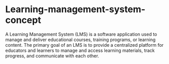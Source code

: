 # Learning-management-system-concept
A Learning Management System (LMS) is a software application used to manage and deliver educational courses, training programs, or learning content. The primary goal of an LMS is to provide a centralized platform for educators and learners to manage and access learning materials, track progress, and communicate with each other.
